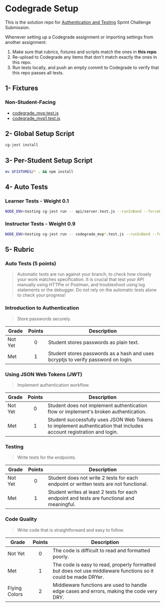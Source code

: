 # Codegrade Setup

This is the solution repo for [Authentication and Testing](https://github.com/LambdaSchool/web-sprint-challenge-authentication-and-testing) Sprint Challenge Submission.

Whenever setting up a Codegrade assignment or importing settings from another assignment:

1. Make sure that rubrics, fixtures and scripts match the ones in **this repo**.
2. Re-upload to Codegrade any items that don't match exactly the ones in this repo.
3. Run tests locally, and push an empty commit to Codegrade to verify that this repo passes all tests.

## 1- Fixtures

### Non-Student-Facing

- [codegrade_mvp.test.js](./codegrade_mvp.test.js)
- [codegrade_mvp1.test.js](./codegrade_mvp1.test.js)

## 2- Global Setup Script

```bash
cg-jest install
```

## 3- Per-Student Setup Script

```bash
mv $FIXTURES/* . && npm install
```

## 4- Auto Tests

### Learner Tests - Weight 0.1

```bash
NODE_ENV=testing cg-jest run -- api/server.test.js --runInBand --forceExit
```

### Instructor Tests - Weight 0.9

```bash
NODE_ENV=testing cg-jest run -- codegrade_mvp*.test.js --runInBand --forceExit
```

## 5- Rubric

### Auto Tests (5 points)

>Automatic tests are run against your branch, to check how closely your work matches specification.
It is crucial that test your API manually using HTTPie or Postman, and troubleshoot using log statements or the debugger.
Do not rely on the automatic tests alone to check your progress!

### Introduction to Authentication

>Store passwords securely.

| Grade         | Points | Description |
|---------------|:------:|-------------|
| Not Yet       | 0      | Student stores passwords as plain text. |
| Met           | 1      | Student stores passwords as a hash and uses bcryptjs to verify password on login. |

### Using JSON Web Tokens (JWT)

>Implement authentication workflow.

| Grade         | Points | Description |
|---------------|:------:|-------------|
| Not Yet       | 0      | Student does not implement authentication flow or implement's broken authentication. |
| Met           | 1      | Student successfully uses JSON Web Tokens to implement authentication that includes account registration and login. |

### Testing

>Write tests for the endpoints.

| Grade         | Points | Description |
|---------------|:------:|-------------|
| Not Yet       | 0      | Student does not write 2 tests for each endpoint or written tests are not functional. |
| Met           | 1      | Student writes at least 2 tests for each endpoint and tests are functional and meaningful. |

### Code Quality

>Write code that is straightforward and easy to follow.

| Grade         | Points | Description |
|---------------|:------:|-------------|
| Not Yet       | 0      | The code is difficult to read and formatted poorly. |
| Met           | 1      | The code is easy to read, properly formatted but does not use middleware functions so it could be made DRYer. |
| Flying Colors | 2      | Middleware functions are used to handle edge cases and errors, making the code very DRY. |
